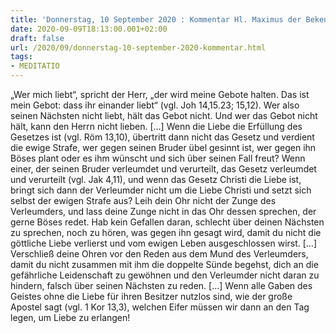 ```yaml
---
title: 'Donnerstag, 10 September 2020 : Kommentar Hl. Maximus der Bekenner'
date: 2020-09-09T18:13:00.001+02:00
draft: false
url: /2020/09/donnerstag-10-september-2020-kommentar.html
tags: 
- MEDITATIO
---
```


„Wer mich liebt“, spricht der Herr, „der wird meine Gebote halten. Das ist mein Gebot: dass ihr einander liebt“ (vgl. Joh 14,15.23; 15,12). Wer also seinen Nächsten nicht liebt, hält das Gebot nicht. Und wer das Gebot nicht hält, kann den Herrn nicht lieben. \[…\] Wenn die Liebe die Erfüllung des Gesetzes ist (vgl. Röm 13,10), übertritt dann nicht das Gesetz und verdient die ewige Strafe, wer gegen seinen Bruder übel gesinnt ist, wer gegen ihn Böses plant oder es ihm wünscht und sich über seinen Fall freut? Wenn einer, der seinen Bruder verleumdet und verurteilt, das Gesetz verleumdet und verurteilt (vgl. Jak 4,11), und wenn das Gesetz Christi die Liebe ist, bringt sich dann der Verleumder nicht um die Liebe Christi und setzt sich selbst der ewigen Strafe aus? Leih dein Ohr nicht der Zunge des Verleumders, und lass deine Zunge nicht in das Ohr dessen sprechen, der gerne Böses redet. Hab kein Gefallen daran, schlecht über deinen Nächsten zu sprechen, noch zu hören, was gegen ihn gesagt wird, damit du nicht die göttliche Liebe verlierst und vom ewigen Leben ausgeschlossen wirst. \[…\] Verschließ deine Ohren vor den Reden aus dem Mund des Verleumders, damit du nicht zusammen mit ihm die doppelte Sünde begehst, dich an die gefährliche Leidenschaft zu gewöhnen und den Verleumder nicht daran zu hindern, falsch über seinen Nächsten zu reden. \[…\] Wenn alle Gaben des Geistes ohne die Liebe für ihren Besitzer nutzlos sind, wie der große Apostel sagt (vgl. 1 Kor 13,3), welchen Eifer müssen wir dann an den Tag legen, um Liebe zu erlangen!